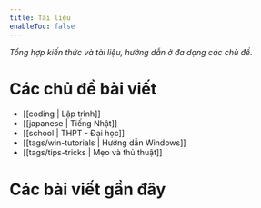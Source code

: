 ```yaml
---
title: Tài liệu
enableToc: false
---
```

*Tổng hợp kiến thức và tài liệu, hướng dẫn ở đa dạng các chủ đề.*

# Các chủ đề bài viết
- [[coding | Lập trình]]
- [[japanese | Tiếng Nhật]]
- [[school | THPT - Đại học]]
- [[tags/win-tutorials | Hướng dẫn Windows]]
- [[tags/tips-tricks | Mẹo và thủ thuật]]

# Các bài viết gần đây
